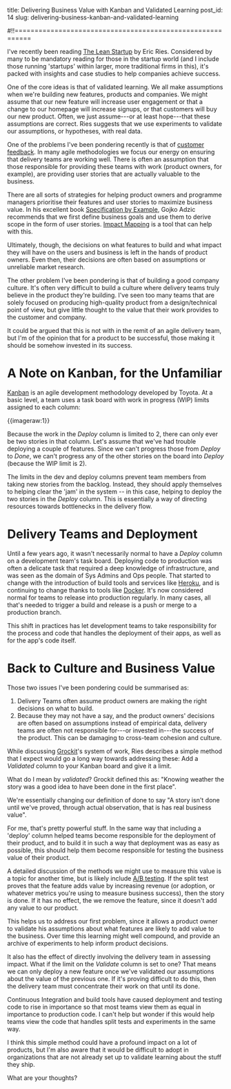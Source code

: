 title: Delivering Business Value with Kanban and Validated Learning
post_id: 14
slug: delivering-business-kanban-and-validated-learning

#!!==========================================================

I've recently been reading [The Lean Startup](http://www.amazon.co.uk/The-Lean-Startup-Innovation-Successful/dp/0670921602) by Eric Ries. Considered by many to be mandatory reading for those in the startup world (and I include those running 'startups' within larger, more traditional firms in this), it's packed with insights and case studies to help companies achieve success.

One of the core ideas is that of validated learning. We all make assumptions when we're building new features, products and companies. We might assume that our new feature will increase user engagement or that a change to our homepage will increase signups, or that customers will buy our new product. Often, we just assume---or at least hope---that these assumptions are correct. Ries suggests that we use experiments to validate our assumptions, or hypotheses, with real data.

One of the problems I've been pondering recently is that of [customer feedback](/writing/feedback-loops-150126). In many agile methodologies we focus our energy on ensuring that delivery teams are working well. There is often an assumption that those responsible for providing these teams with work (product owners, for example), are providing user stories that are actually valuable to the business.

There are all sorts of strategies for helping product owners and programme managers prioritise their features and user stories to maximize business value. In his excellent book [Specification by Example](http://specificationbyexample.com), Gojko Adzic recommends that we first define business goals and use them to derive scope in the form of user stories. [Impact Mapping](http://gojko.net/effect-map/) is a tool that can help with this.

Ultimately, though, the decisions on what features to build and what impact they will have on the users and business is left in the hands of product owners. Even then, their decisions are often based on assumptions or unreliable market research.

The other problem I've been pondering is that of building a good company culture. It's often very difficult to build a culture where delivery teams truly believe in the product they're building. I've seen too many teams that are solely focused on producing high-quality product from a design/technical point of view, but give little thought to the value that their work provides to the customer and company.

It could be argued that this is not with in the remit of an agile delivery team, but I'm of the opinion that for a product to be successful, those making it should be somehow invested in its success.

# A Note on Kanban, for the Unfamiliar

[Kanban](http://en.wikipedia.org/wiki/Kanban) is an agile development methodology developed by Toyota. At a basic level, a team uses a task board with work in progress (WIP) limits assigned to each column:

{{imageraw:1}}

Because the work in the *Deploy* column is limited to 2, there can only ever be two stories in that column. Let's assume that we've had trouble deploying a couple of features. Since we can't progress those from *Deploy* to *Done*, we can't progress any of the other stories on the board into *Deploy* (because the WIP limit is 2).

The limits in the dev and deploy columns prevent team members from taking new stories from the backlog. Instead, they should apply themselves to helping clear the 'jam' in the system -- in this case, helping to deploy the two stories in the *Deploy* column. This is essentially a way of directing resources towards bottlenecks in the delivery flow.

# Delivery Teams and Deployment

Until a few years ago, it wasn't necessarily normal to have a *Deploy* column on a development team's task board. Deploying code to production was often a delicate task that required a deep knowledge of infrastructure, and was seen as the domain of Sys Admins and Ops people. That started to change with the introduction of build tools and services like [Heroku](https://www.heroku.com), and is continuing to change thanks to tools like [Docker](https://www.docker.com). It's now considered normal for teams to release into production regularly. In many cases, all that's needed to trigger a build and release is a push or merge to a production branch.

This shift in practices has let development teams to take responsibility for the process and code that handles the deployment of their apps, as well as for the app's code itself.

# Back to Culture and Business Value

Those two issues I've been pondering could be summarised as:

1. Delivery Teams often assume product owners are making the right decisions on what to build.
2. Because they may not have a say, and the product owners' decisions are often based on assumptions instead of empirical data, delivery teams are often not responsible for---or invested in---the success of the product. This can be damaging to cross-team cohesion and culture.

While discussing [Grockit](https://grockit.com)'s system of work, Ries describes a simple method that I expect would go a long way towards addressing these: Add a *Validated* column to your Kanban board and give it a limit.

What do I mean by *validated*? Grockit defined this as: "Knowing weather the story was a good idea to have been done in the first place".

We're essentially changing our definition of done to say "A story isn't done until we've proved, through actual observation, that is has real business value".

For me, that's pretty powerful stuff. In the same way that including a 'deploy' column helped teams become responsible for the deployment of their product, and to build it in such a way that deployment was as easy as possible, this should help them become responsible for testing the business value of their product.

A detailed discussion of the methods we might use to measure this value is a topic for another time, but is likely include [A/B testing](http://en.wikipedia.org/wiki/A/B_testing). If the split test proves that the feature adds value by increasing revenue (or adoption, or whatever metrics you're using to measure business success), then the story is done. If it has no effect, the we remove the feature, since it doesn't add any value to our product.

This helps us to address our first problem, since it allows a product owner to validate his assumptions about what features are likely to add value to the business. Over time this learning might well compound, and provide an archive of experiments to help inform product decisions.

It also has the effect of directly involving the delivery team in assessing impact. What if the limit on the *Validate* column is set to one? That means we can only deploy a new feature once we've validated our assumptions about the value of the previous one. If it's proving difficult to do this, then the delivery team must concentrate their work on that until its done.

Continuous Integration and build tools have caused deployment and testing code to rise in importance so that most teams view them as equal in importance to production code. I can't help but wonder if this would help teams view the code that handles split tests and experiments in the same way.

I think this simple method could have a profound impact on a lot of products, but I'm also aware that it would be difficult to adopt in organizations that are not already set up to validate learning about the stuff they ship.

What are your thoughts?
